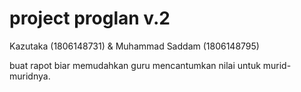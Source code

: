 # project proglan v.2

Kazutaka (1806148731) & Muhammad Saddam (1806148795)

buat rapot biar memudahkan guru mencantumkan nilai untuk murid-muridnya.
